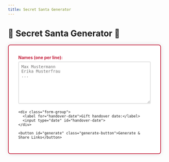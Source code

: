 ```yaml
---
title: Secret Santa Generator
---
```


# 🎅 Secret Santa Generator 🎄

<div class="santa-container">
  <div id="setup-form">
    <div class="form-group">
      <label for="participants">Names (one per line):</label>
      <textarea id="participants" rows="8" placeholder="Max Mustermann&#10;Erika Musterfrau&#10;..."></textarea>
    </div>

    <div class="form-group">
      <label for="handover-date">Gift handover date:</label>
      <input type="date" id="handover-date">
    </div>

    <button id="generate" class="generate-button">Generate & Share Links</button>
  </div>

  <div id="result" class="result-container" style="display:none;">
    <h3>Secret Santa Assignment</h3>
    <div id="assignments"></div>
  </div>
</div>

<div class="snowflakes" aria-hidden="true">
  <div class="snowflake">❅</div>
  <div class="snowflake">❆</div>
  <div class="snowflake">❅</div>
  <div class="snowflake">❆</div>
  <div class="snowflake">❅</div>
</div>

<style>
.main-content h1 {
    text-align: center;
}

.santa-container {
  max-width: 600px;
  margin: 20px auto;
  background: white;
  padding: 2rem;
  border-radius: 8px;
  box-shadow: 0 0 15px rgba(0,0,0,0.1);
  border: 2px solid #c41e3a;
}

.form-group {
  margin-bottom: 20px;
}

.form-group label {
  display: block;
  margin-bottom: 5px;
  color: #c41e3a;
  font-weight: bold;
}

.form-group textarea,
.form-group input[type="date"] {
  width: 100%;
  padding: 8px;
  border: 2px solid #ddd;
  border-radius: 4px;
}

.form-group textarea:focus,
.form-group input[type="date"]:focus {
  border-color: #c41e3a;
  outline: none;
}

.generate-button {
  background: #c41e3a !important;
  color: white;
  border: 2px solid #8b0000;
  padding: 12px 24px;
  border-radius: 25px;
  cursor: pointer;
  font-weight: bold;
  transition: all 0.3s ease;
}

.generate-button:hover {
  background: #8b0000 !important;
  transform: scale(1.05);
}

.result-container {
  margin-top: 20px;
  padding: 15px;
  border: 2px solid #006400;
  border-radius: 8px;
  background: #fff;
}

.result-container h3 {
  color: #006400;
  text-align: center;
  margin-top: 0;
}

.result-container p {
  padding: 10px;
  border-bottom: 1px dashed #ddd;
  margin: 0;
}

.result-container p:last-child {
  border-bottom: none;
}

.snowflakes {
  position: fixed;
  top: 0;
  left: 0;
  width: 100%;
  height: 100%;
  pointer-events: none;
  z-index: 1;
}

.snowflake {
  color: #aae3fa;
  font-size: 1.5em;
  position: absolute;
  top: -10%;
  animation: fall 10s linear infinite;
  opacity: 0.5;
}

@keyframes fall {
  0% { transform: translateY(-10%) rotate(0deg); }
  100% { transform: translateY(100vh) rotate(360deg); }
}

.snowflake:nth-of-type(2n) { animation-delay: 2s; left: 20%; }
.snowflake:nth-of-type(3n) { animation-delay: 4s; left: 40%; }
.snowflake:nth-of-type(4n) { animation-delay: 6s; left: 60%; }
.snowflake:nth-of-type(5n) { animation-delay: 8s; left: 80%; }

@keyframes drumroll {
  0% { transform: translateX(-2px); }
  25% { transform: translateX(2px); }
  50% { transform: translateX(-2px); }
  75% { transform: translateX(2px); }
  100% { transform: translateX(-2px); }
}

@keyframes poof {
  0% { transform: scale(0.5); opacity: 0; }
  50% { transform: scale(1.2); opacity: 0.8; }
  100% { transform: scale(1); opacity: 1; }
}

.santa-talk {
  font-size: 1.2em;
  line-height: 1.6;
  color: #333;
}

.drumroll {
  text-align: center;
  font-size: 2em;
  margin: 20px 0;
}

.recipient-reveal {
  text-align: center;
  font-size: 2.5em;
  color: #c41e3a;
  animation: poof 1s forwards;
  animation-delay: 3s;
}

.hidden {
  display: none !important;
}

/* Add new styles */
#setup-form.hidden {
  display: none;
}

.participant-link {
  word-break: break-all;
  background: #f8f8f8;
  padding: 10px;
  border-radius: 4px;
  margin: 5px 0;
}
</style>

<script>
// Seeded random number generator
class Random {
  constructor(seed) {
    this.seed = seed;
  }

  // Simple hash function for strings
  static hash(str) {
    let hash = 0;
    for (let i = 0; i < str.length; i++) {
      const char = str.charCodeAt(i);
      hash = ((hash << 5) - hash) + char;
      hash = hash & hash;
    }
    return hash;
  }

  // Generate next random number
  next() {
    this.seed = (1664525 * this.seed + 1013904223) >>> 0;
    return this.seed / 0xFFFFFFFF;
  }

  // Shuffle array using Fisher-Yates
  shuffle(array) {
    const shuffled = [...array];
    for (let i = shuffled.length - 1; i > 0; i--) {
      const j = Math.floor(this.next() * (i + 1));
      [shuffled[i], shuffled[j]] = [shuffled[j], shuffled[i]];
    }
    return shuffled;
  }
}

function generateAssignments(names, date) {
  // Sort names to ensure consistent results
  names = names.sort();

  const seed = Random.hash(names.join(',') + date);
  const random = new Random(seed);
  
  // Keep shuffling until no one gets themselves
  let shuffled;
  do {
    shuffled = random.shuffle([...names]);
  } while (names.some((name, i) => name === shuffled[i]));

  return names.map((name, i) => ({
    santa: name,
    recipient: shuffled[i]
  }));
}

function showParticipantView(names, date, santa) {
  const assignments = generateAssignments(names, date);
  const assignment = assignments.find(a => a.santa === santa);
  if (!assignment) {
    document.getElementById('assignments').innerHTML = '<p>Invalid Santa name!</p>';
    return;
  }

  const dateObj = new Date(date);
  const dateStr = dateObj.toLocaleDateString('en-US', { 
    weekday: 'long', 
    year: 'numeric', 
    month: 'long', 
    day: 'numeric' 
  });
  
  const otherParticipants = names.filter(n => n !== santa).join(', ');
  
  document.getElementById('assignments').innerHTML = `
    <div class="santa-talk">
      <p>🎅 Ho ho ho ${assignment.santa}!</p>
      <p>I heard you're doing Secret Santa with ${otherParticipants} on ${dateStr}!</p>
      <p>I've carefully selected someone special for you ...</p>
    </div>
    <div class="drumroll">🦌 🦌 🦌 🛷</div>
    <div class="recipient-reveal">${assignment.recipient}</div>
    <div class="santa-talk" style="margin-top: 20px;">
      <p>Make them happy with a thoughtful gift! 🎁</p>
      <p style="font-size: 0.8em;">- Santa Claus 🎅</p>
    </div>
  `;
}

function showOrganizerView(names, date) {
  const baseUrl = window.location.href.split('?')[0];
  const params = new URLSearchParams();
  params.set('names', encodeURIComponent(names.join(',')));
  params.set('date', date);
  
  const links = generateAssignments(names, date)
    .map(({santa}) => {
      const santaParams = new URLSearchParams(params);
      santaParams.set('santa', santa);
      const emojis = ['🎅', '🎄', '🎁', '❄️', '⛄', '🦌'];
      const randomEmoji = emojis[Math.floor(Math.random() * emojis.length)];
      return `<p>${randomEmoji} <a href="${baseUrl}?${santaParams}">Secret Santa for ${santa}</a></p>`;
    })
    .join('');

  document.getElementById('assignments').innerHTML = 
    '<p>Share these links with each participant:</p>' + links;
}

function updateFromUrl() {
  const params = new URLSearchParams(window.location.search);
  const names = params.get('names');
  const date = params.get('date');
  const santa = params.get('santa');

  if (!names || !date) return;

  const nameList = decodeURIComponent(names).split(',');
  
  if (santa) {
    document.getElementById('setup-form').classList.add('hidden');
  } else {
    document.getElementById('participants').value = nameList.join('\n');
    document.getElementById('handover-date').value = date;
  }

  document.getElementById('result').style.display = 'block';
  
  if (santa) {
    showParticipantView(nameList, date, santa);
  } else {
    showOrganizerView(nameList, date);
  }
}

document.getElementById('generate').addEventListener('click', () => {
  const names = document.getElementById('participants').value
    .split('\n')
    .map(n => n.trim())
    .filter(n => n.length > 0);
  const date = document.getElementById('handover-date').value;

  if (names.length < 2 || !date) {
    alert('Please enter at least 2 names and select a date!');
    return;
  }

  const params = new URLSearchParams();
  params.set('names', encodeURIComponent(names.join(',')));
  params.set('date', date);
  
  window.history.pushState({}, '', `${window.location.pathname}?${params}`);
  showOrganizerView(names, date);
  document.getElementById('result').style.display = 'block';
});

// Load assignments from URL on page load
document.addEventListener('DOMContentLoaded', updateFromUrl);
</script>
